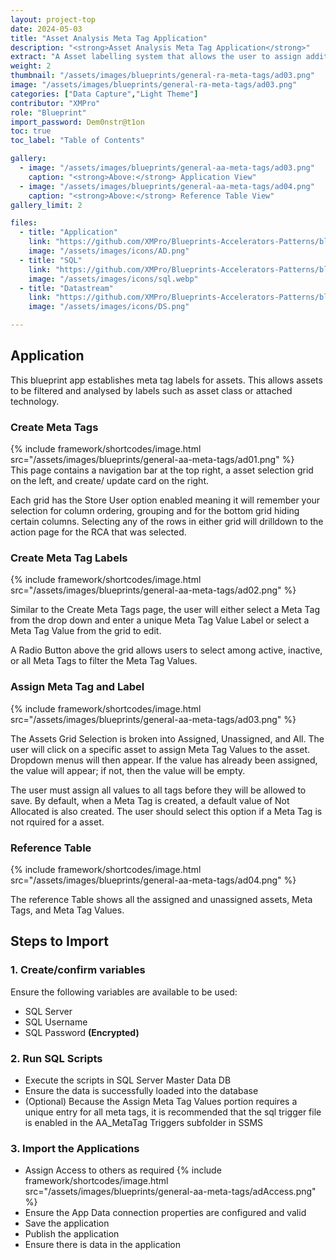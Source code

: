 ```yaml
---
layout: project-top
date: 2024-05-03
title: "Asset Analysis Meta Tag Application"
description: "<strong>Asset Analysis Meta Tag Application</strong>"
extract: "A Asset labelling system that allows the user to assign additional attributes to existing Asset that aid in data analysis methods."
weight: 2
thumbnail: "/assets/images/blueprints/general-ra-meta-tags/ad03.png"
image: "/assets/images/blueprints/general-ra-meta-tags/ad03.png"
categories: ["Data Capture","Light Theme"]
contributor: "XMPro"
role: "Blueprint"
import_password: Dem0nstr@t1on
toc: true
toc_label: "Table of Contents"

gallery:
  - image: "/assets/images/blueprints/general-aa-meta-tags/ad03.png"
    caption: "<strong>Above:</strong> Application View"
  - image: "/assets/images/blueprints/general-aa-meta-tags/ad04.png"
    caption: "<strong>Above:</strong> Reference Table View"
gallery_limit: 2

files:
  - title: "Application"
    link: "https://github.com/XMPro/Blueprints-Accelerators-Patterns/blob/master/blueprints/general-aa-meta-tags/application"
    image: "/assets/images/icons/AD.png"
  - title: "SQL"
    link: "https://github.com/XMPro/Blueprints-Accelerators-Patterns/blob/master/blueprints/general-aa-meta-tags/sql/"
    image: "/assets/images/icons/sql.webp"
  - title: "Datastream"
    link: "https://github.com/XMPro/Blueprints-Accelerators-Patterns/blob/master/blueprints/general-ra-meta-tags/sql/"
    image: "/assets/images/icons/DS.png"

---
```


## Application

This blueprint app establishes meta tag labels for assets. This allows assets to be filtered and analysed by labels such as asset class or attached technology. 

### Create Meta Tags

<div class="inline_image">{% include framework/shortcodes/image.html src="/assets/images/blueprints/general-aa-meta-tags/ad01.png" %}</div>
This page contains a navigation bar at the top right, a asset selection grid on the left, and create/ update card on the right. 

Each grid has the Store User option enabled meaning it will remember your selection for column ordering, grouping and for the bottom grid hiding certain columns.  Selecting any of the rows in either grid will drilldown to the action page for the RCA that was selected.

### Create Meta Tag Labels
<div class="inline_image"  >{% include framework/shortcodes/image.html src="/assets/images/blueprints/general-aa-meta-tags/ad02.png" %}</div>

Similar to the Create Meta Tags page, the user will either select a Meta Tag from the drop down and enter a unique Meta Tag Value Label or select a Meta Tag Value from the grid to edit.

A Radio Button above the grid allows users to select among active, inactive, or all Meta Tags to filter the Meta Tag Values.

### Assign Meta Tag and Label
<div class="inline_image">{% include framework/shortcodes/image.html src="/assets/images/blueprints/general-aa-meta-tags/ad03.png" %}</div>

The Assets Grid Selection is broken into Assigned, Unassigned, and All. The user will click on a specific asset to assign Meta Tag Values to the asset. Dropdown menus will then appear. If the value has already been assigned, the value will appear; if not, then the value will be empty.

The user must assign all values to all tags before they will be allowed to save. By default, when a Meta Tag is created, a default value of Not Allocated is also created. The user should select this option if a Meta Tag is not rquired for a asset.

### Reference Table
<div class="inline_image">{% include framework/shortcodes/image.html src="/assets/images/blueprints/general-aa-meta-tags/ad04.png" %}</div>

The reference Table shows all the assigned and unassigned assets, Meta Tags, and Meta Tag Values. 
 
## Steps to Import

### 1. Create/confirm variables
Ensure the following variables are available to be used:

- SQL Server
- SQL Username
- SQL Password <strong>(Encrypted)</strong>

### 2. Run SQL Scripts
- Execute the scripts in SQL Server Master Data DB
- Ensure the data is successfully loaded into the database 
- (Optional) Because the Assign Meta Tag Values portion requires a unique entry for all meta tags, it is recommended 
  that the sql trigger file is enabled in the AA_MetaTag Triggers subfolder in SSMS

### 3. Import the Applications

- Assign Access to others as required
  {% include framework/shortcodes/image.html src="/assets/images/blueprints/general-aa-meta-tags/adAccess.png" %}
- Ensure the App Data connection properties are configured and valid
- Save the application
- Publish the application
- Ensure there is data in the application
